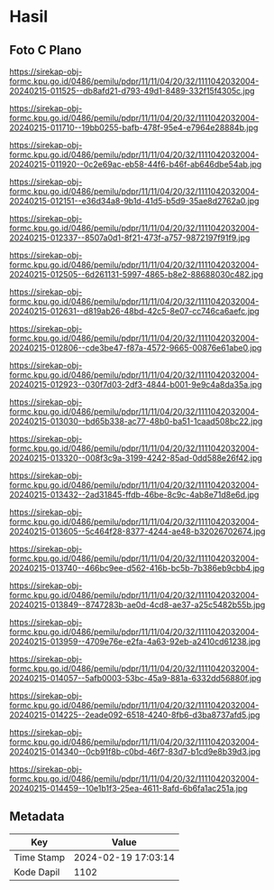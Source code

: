 # Hasil

## Foto C Plano

https://sirekap-obj-formc.kpu.go.id/0486/pemilu/pdpr/11/11/04/20/32/1111042032004-20240215-011525--db8afd21-d793-49d1-8489-332f15f4305c.jpg

https://sirekap-obj-formc.kpu.go.id/0486/pemilu/pdpr/11/11/04/20/32/1111042032004-20240215-011710--19bb0255-bafb-478f-95e4-e7964e28884b.jpg

https://sirekap-obj-formc.kpu.go.id/0486/pemilu/pdpr/11/11/04/20/32/1111042032004-20240215-011920--0c2e69ac-eb58-44f6-b46f-ab646dbe54ab.jpg

https://sirekap-obj-formc.kpu.go.id/0486/pemilu/pdpr/11/11/04/20/32/1111042032004-20240215-012151--e36d34a8-9b1d-41d5-b5d9-35ae8d2762a0.jpg

https://sirekap-obj-formc.kpu.go.id/0486/pemilu/pdpr/11/11/04/20/32/1111042032004-20240215-012337--8507a0d1-8f21-473f-a757-9872197f91f9.jpg

https://sirekap-obj-formc.kpu.go.id/0486/pemilu/pdpr/11/11/04/20/32/1111042032004-20240215-012505--6d261131-5997-4865-b8e2-88688030c482.jpg

https://sirekap-obj-formc.kpu.go.id/0486/pemilu/pdpr/11/11/04/20/32/1111042032004-20240215-012631--d819ab26-48bd-42c5-8e07-cc746ca6aefc.jpg

https://sirekap-obj-formc.kpu.go.id/0486/pemilu/pdpr/11/11/04/20/32/1111042032004-20240215-012806--cde3be47-f87a-4572-9665-00876e61abe0.jpg

https://sirekap-obj-formc.kpu.go.id/0486/pemilu/pdpr/11/11/04/20/32/1111042032004-20240215-012923--030f7d03-2df3-4844-b001-9e9c4a8da35a.jpg

https://sirekap-obj-formc.kpu.go.id/0486/pemilu/pdpr/11/11/04/20/32/1111042032004-20240215-013030--bd65b338-ac77-48b0-ba51-1caad508bc22.jpg

https://sirekap-obj-formc.kpu.go.id/0486/pemilu/pdpr/11/11/04/20/32/1111042032004-20240215-013320--008f3c9a-3199-4242-85ad-0dd588e26f42.jpg

https://sirekap-obj-formc.kpu.go.id/0486/pemilu/pdpr/11/11/04/20/32/1111042032004-20240215-013432--2ad31845-ffdb-46be-8c9c-4ab8e71d8e6d.jpg

https://sirekap-obj-formc.kpu.go.id/0486/pemilu/pdpr/11/11/04/20/32/1111042032004-20240215-013605--5c464f28-8377-4244-ae48-b32026702674.jpg

https://sirekap-obj-formc.kpu.go.id/0486/pemilu/pdpr/11/11/04/20/32/1111042032004-20240215-013740--466bc9ee-d562-416b-bc5b-7b386eb9cbb4.jpg

https://sirekap-obj-formc.kpu.go.id/0486/pemilu/pdpr/11/11/04/20/32/1111042032004-20240215-013849--8747283b-ae0d-4cd8-ae37-a25c5482b55b.jpg

https://sirekap-obj-formc.kpu.go.id/0486/pemilu/pdpr/11/11/04/20/32/1111042032004-20240215-013959--4709e76e-e2fa-4a63-92eb-a2410cd61238.jpg

https://sirekap-obj-formc.kpu.go.id/0486/pemilu/pdpr/11/11/04/20/32/1111042032004-20240215-014057--5afb0003-53bc-45a9-881a-6332dd56880f.jpg

https://sirekap-obj-formc.kpu.go.id/0486/pemilu/pdpr/11/11/04/20/32/1111042032004-20240215-014225--2eade092-6518-4240-8fb6-d3ba8737afd5.jpg

https://sirekap-obj-formc.kpu.go.id/0486/pemilu/pdpr/11/11/04/20/32/1111042032004-20240215-014340--0cb91f8b-c0bd-46f7-83d7-b1cd9e8b39d3.jpg

https://sirekap-obj-formc.kpu.go.id/0486/pemilu/pdpr/11/11/04/20/32/1111042032004-20240215-014459--10e1b1f3-25ea-4611-8afd-6b6fa1ac251a.jpg


## Metadata

| Key        | Value               |
| ---------- | ------------------- |
| Time Stamp | 2024-02-19 17:03:14 |
| Kode Dapil | 1102                |



